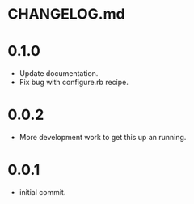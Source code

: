 # CHANGELOG.md

# 0.1.0
- Update documentation.
- Fix bug with configure.rb recipe.

# 0.0.2
- More development work to get this up an running.

# 0.0.1
- initial commit.
